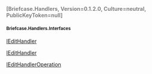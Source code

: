 <h4 style='color: gray;margin:0; padding:0;'> [Briefcase.Handlers, Version=0.1.2.0, Culture=neutral, PublicKeyToken=null]</h4>

#### <small>Briefcase.Handlers.Interfaces</small>


[IEditHandler](../Type/IEditHandler.md)

[IEditHandler<T>](../Type/IEditHandler`1.md)

[IEditHandlerOperation<T>](../Type/IEditHandlerOperation`1.md)